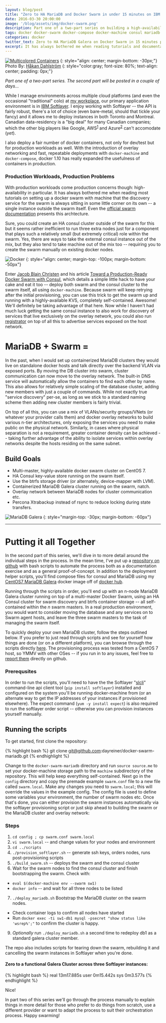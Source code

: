 ```yaml
---
layout: blog/post
title: "Zero to HA MariaDB and Docker Swarm in under 15 minutes on IBM Softlayer (or anywhere, really)<br />Part One" 
date: 2016-03-30 20:00:00
image: '/blog/assets/img/docker-swarm.png'
description: Part one of a two-part series on building a high-availability containerized MariaDB Galera cluster on top of a multi-master docker swarm in the cloud.
tags: docker docker-swarm docker-compose docker-machine consul mariadb softlayer
categories: docker 
twitter_text: Zero to HA MariaDB Galera on Docker Swarm in 15 minutes part one
excerpt: It has always bothered me when reading tutorials and documentation on setting up a docker swarm with machine, the discovery service for the swarm is always sitting on its own -- usually just a single instance sitting outside the swarm itself. Instead, let's run consul on top of the swarm itself, and deploy a containerized MariaDB Galera cluster on the swarm -- and let's do it in IBM Softlayer in under 15 minutes.
---
```

[![Multicolored Containers](https://farm4.staticflickr.com/3121/3144199355_d478f8c316_b.jpg)](https://www.flickr.com/photos/dahlstroms/3144199355)
{: style="align: center; margin-bottom: -30px;"}
Photo By: [Håkan Dahlström](https://www.flickr.com/photos/dahlstroms/)
{: style="color:gray; font-size: 80%; text-align: center; padding: 0px;"}

*Part one of a two-part series. The second part will be posted in a couple of days...*

While I manage environments across multiple cloud platforms (and even the occasional "traditional" colo) at [my workplace](https://k2digital.com), our primary application environment is in [IBM Softlayer](http://www.softlayer.com/). I enjoy working with Softlayer -- the API is fairly robust, there's a lot of choice (even bare-metal, should that tickle your fancy) and it allows me to deploy instances in both Toronto and Montreal. Canadian data-residency is a "big deal" for many Canadian companies; which the other big players like Google, AWS<sup>[1](https://aws.amazon.com/fr/blogs/aws/in-the-works-aws-region-in-canada/)</sup> and Azure<sup>[2](https://www.microsoft.com/en-ca/web/datacentre/default.aspx)</sup> can't accomodate (*yet*).

I also deploy a fair number of docker containers, not only for dev/test but for production workloads as well. With the introduction of overlay networking and fast, repeatable deployments with `docker-machine` and `docker-compose`, docker 1.10 has really expanded the usefulness of containers in production. 

### Production Workloads, Production Problems
With production workloads come production concerns though: high-availability in particular. It has always bothered me when reading most tutorials on setting up a docker swarm with machine that the discovery service for the swarm is always sitting in some little corner on its own -- a single instance outside the swarm itself. Even the [official swarm documentation](https://docs.docker.com/swarm/install-manual/) presents this archtecture. 

Sure, you could create an HA consul cluster outside of the swarm for this but it seems rather inefficient to run three extra nodes just for a component that plays such a relatively small (but extremely critical) role within the swarm. Yes, there are ways to take the external consul instance out of the mix, but they also tend to take machine out of the mix too -- requiring you to create the swarm manually on existing docker nodes. 

![Docker](/blog/assets/img/docker-swarm.png)
{: style="align: center; margin-top: -100px; margin-bottom: -50px"}

Enter [Jacob Blain Christen](https://medium.com/@dweomer) and his article [Toward a Production-Ready Docker Swarm with Consul](https://medium.com/on-docker/toward-a-production-ready-docker-swarm-cluster-with-consul-9ecd36533bb8#.fngyb759z), which details a simple little hack to have your cake and eat it too -- deploy both swarm and the consul cluster to the swarm itself, all using `docker-machine`. Because swarm will keep retrying after the initial provisioning, you can use this trick to get the swarm up and running with a highly-available KVS, completely self-contained. Awesome! We'll definitely be taking advantage of that here. Now while I haven't had much luck getting the same consul instance to also work for discovery of services that live exclusively on the overlay network, you could also run [registrator](http://gliderlabs.com/registrator/latest/) on top of all this to advertise services exposed on the host network.

# MariaDB + Swarm = <i class="fa fa-heart"></i>

In the past, when I would set up containerized MariaDB clusters they would live on standalone docker hosts and talk directly over the backend VLAN via exposed ports. By moving the DB cluster into swarm, cluster communication can now move to the overlay network. The built-in DNS service will automatically allow the containers to find each other by name. This also allows for relatively simple scaling of the database cluster, adding new members with just a couple of commands. While not exactly true "service discovery" per-se, as long as we stick to a standard naming scheme then adding new cluster members is fairly trivial. 

On top of all this, you can use a mix of VLANs/security groups/VNets (or whatever your provider calls them) and docker overlay networks to build various n-tier architectures, only exposing the services you need to make public on the physical network. Similarly, in cases where physical separation is not a requirement, greater container density can be achieved -- taking further advantage of the ability to isolate services within overlay networks despite the hosts residing on the same subnet.

## Build Goals 

- Multi-master, highly-available docker swarm cluster on CentOS 7.
- HA Consul key-value store running on the swarm itself.
- Use the btrfs storage driver (or alternately, device-mapper with LVM).
- Containerized MariaDB Galera cluster running on the swarm, natch.
- Overlay network between MariaDB nodes for cluster communication etc.
- Percona Xtrabackup instead of rsync to reduce locking during state transfers.

![MariaDB Galera](/blog/assets/img/mariadb-galera.png)
{: style="margin-top: -30px; margin-bottom: -60px"}

---

# Putting it all Together

In the second part of this series, we'll dive in to more detail around the individual steps in the process. In the mean time, I've put up a [repository on github](https://github.com/dayreiner/docker-swarm-mariadb) with bash scripts to automate the process both as a documentation exercise and as a general proof-of-concept. In addition to the deployment helper scripts, you'll find compose files for consul and MariaDB using my [CentOS7 MariaDB Galera](https://hub.docker.com/r/dayreiner/centos7-mariadb-10.1-galera/) docker image off of [docker hub](https://hub.docker.com). 

Running through the scripts in order, you'll end up with an n-node MariaDB Galera cluster running on top of a multi-master Docker Swarm, using an HA Consul cluster for swarm discovery and btrfs container storage -- all self-contained within the *n* swarm masters. In a real production environment, you would want to consider moving the database and any services on to Swarm agent hosts, and leave the three swarm masters to the task of managing the swarm itself.

To quickly deploy your own MariaDB cluster, follow the steps outlined below. If you prefer to just read through scripts and see for yourself how things are done (or on a different platform), you can browse through the scripts directly [here](https://github.com/dayreiner/docker-swarm-mariadb/tree/master/scripts). The provisioning process was tested from a CentOS 7 host, so YMMV with other OSes -- if you run in to any issues, feel free to [report them](https://github.com/dayreiner/docker-swarm-mariadb/issues) directly on github.

### Prerequsites
In order to run the scripts, you'll need to have the the Softlayer "[slcli](https://github.com/softlayer/softlayer-python)" command-line api client tool (`pip install softlayer`) installed and configured on the system you'll be running docker-machine from (or an alternate way to get the IP addresses of your instances if provisioned elsewhere). The expect command (`yum -y install expect`) is also required to run the softlayer order script -- otherwise you can provision instances yourself manually.

## Running the scripts
To get started, first clone the repository:

{% highlight bash %}
git clone git@github.com:dayreiner/docker-swarm-mariadb.git
{% endhighlight %}

Change to the `docker-swarm-mariadb` directory and run `source source.me` to set your docker-machine storage path to the `machine` subdirectory of the repository. This will help keep everything self-contained. Next go in the `config` directory and copy the premade example `swarm.conf` file to a new file called `swarm.local`. Make any changes you need to `swarm.local`; this will override the values in the example config. The config file is used to define some variables your environment, the number of swarm nodes etc. Once that's done, you can either provision the swarm instances automatically via the softlayer provisioning script or just skip ahead to building the swarm or the MariaDB cluster and overlay network:

### Steps
1. `cd config ; cp swarm.conf swarm.local`
2. `vi swarm.local` -- and change values for your nodes and environment
3. `cd ../scripts`
4. `./provision_softlayer.sh` -- generate ssh keys, orders nodes, runs post-provisioning scripts
5. `./build_swarm.sh` -- deploys the swarm and the consul cluster
6. Wait for the swarm nodes to find the consul cluster and finish bootstrapping the swarm. Check with:
 - `eval $(docker-machine env --swarm sw1)`
 - `docker info` -- and wait for all three nodes to be listed
7. `./deploy_mariadb.sh` Bootstrap the MariaDB cluster on the swarm nodes. 
 - Check container logs to confirm all nodes have started
 - Run `docker exec -ti sw1-db1 mysql -psecret "show status like 'wsrep%';"` to confirm the cluster is happy.
9. *Optionally* run `./deploy_mariadb.sh` a second time to redeploy db1 as a standard galera cluster member.

The repo also includes scripts for tearing down the swarm, rebuilding it and cancelling the swarm instances in Softlayer when you're done. 

#### Zero to a functional Galera Cluster across three Softlayer instances:

{% highlight bash %}
    real    13m17.885s
    user    0m15.442s
    sys     0m3.577s
{% endhighlight %}

Nice! 

In part two of this series we'll go through the process manually to explain things in more detail for those who prefer to do things from scratch, use a different provider or want to adapt the process to suit their orchestration process. Happy swarming!
